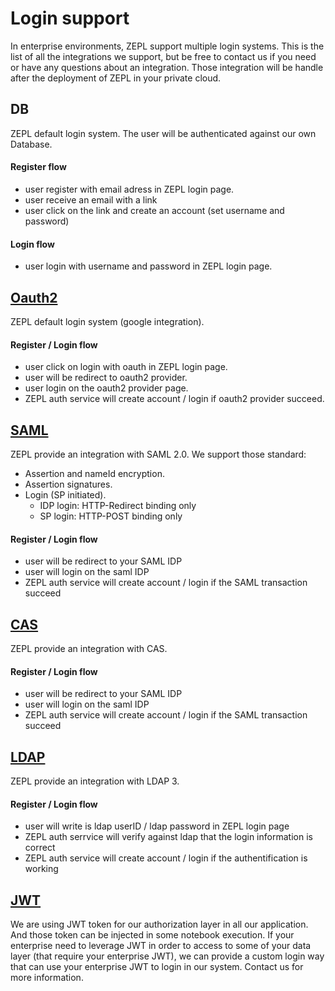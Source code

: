 # Login support

In enterprise environments, ZEPL support multiple login systems. This is the list of all the integrations we support, but be free to contact us if you need or have any questions about an integration. Those integration will be handle after the deployment of ZEPL in your private cloud.

## DB
ZEPL default login system. The user will be authenticated against our own Database.
#### Register flow
- user register with email adress in ZEPL login page.
- user receive an email with a link
- user click on the link and create an account (set username and password)
#### Login flow
- user login with username and password in ZEPL login page.
## [Oauth2](https://fr.wikipedia.org/wiki/OAuth)
ZEPL default login system (google integration).
#### Register / Login flow
- user click on login with oauth in ZEPL login page.
- user will be redirect to oauth2 provider.
- user login on the oauth2 provider page.
- ZEPL auth service will create account / login if oauth2 provider succeed.
## [SAML](https://en.wikipedia.org/wiki/SAML_2.0)
ZEPL provide an integration with SAML 2.0.
We support those standard:

  - Assertion and nameId encryption.
  - Assertion signatures.
  - Login (SP initiated).
    - IDP login: HTTP-Redirect binding only
    - SP login: HTTP-POST binding only
#### Register / Login flow
- user will be redirect to your SAML IDP
- user will login on the saml IDP
- ZEPL auth service will create account / login if the SAML transaction succeed
## [CAS](https://fr.wikipedia.org/wiki/Central_Authentication_Service)
ZEPL provide an integration with CAS.
#### Register / Login flow
- user will be redirect to your SAML IDP
- user will login on the saml IDP
- ZEPL auth service will create account / login if the SAML transaction succeed
## [LDAP](https://fr.wikipedia.org/wiki/Central_Authentication_Service)
ZEPL provide an integration with LDAP 3.
#### Register / Login flow
- user will write is ldap userID / ldap password in ZEPL login page
- ZEPL auth serrvice will verify against ldap that the login information is correct
- ZEPL auth service will create account / login if the authentification is working
## [JWT](https://fr.wikipedia.org/wiki/JSON_Web_Token)
We are using JWT token for our authorization layer in all our application. And those token can be injected in some notebook execution. If your enterprise need to leverage JWT in order to access to some of your data layer (that require your enterprise JWT), we can provide a custom login way that can use your enterprise JWT to login in our system. Contact us for more information.